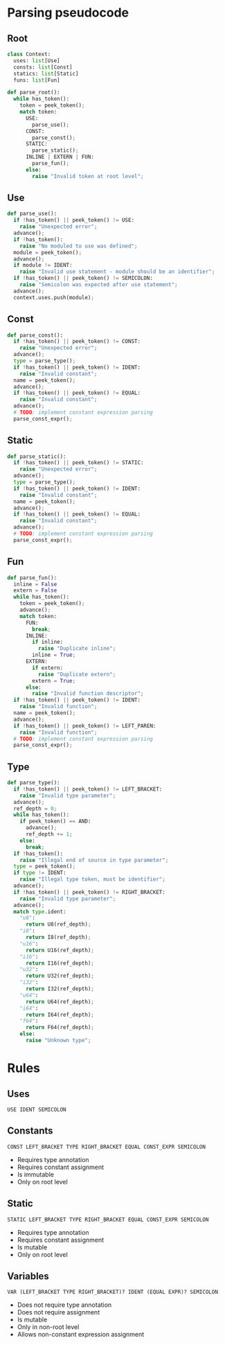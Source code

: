 # Parsing pseudocode

## Root

```py
class Context:
  uses: list[Use]
  consts: list[Const]
  statics: list[Static]
  funs: list[Fun]

def parse_root():
  while has_token():
    token = peek_token();
    match token:
      USE:
        parse_use();
      CONST:
        parse_const();
      STATIC:
        parse_static();
      INLINE | EXTERN | FUN:
        parse_fun();
      else:
        raise "Invalid token at root level";
```

## Use

```py
def parse_use():
  if !has_token() || peek_token() != USE:
    raise "Unexpected error";
  advance();
  if !has_token():
    raise "No moduled to use was defined";
  module = peek_token();
  advance();
  if module != IDENT:
    raise "Invalid use statement - module should be an identifier";
  if !has_token() || peek_token() != SEMICOLON:
    raise "Semicolon was expected after use statement";
  advance();
  context.uses.push(module);
```

## Const

```py
def parse_const():
  if !has_token() || peek_token() != CONST:
    raise "Unexpected error";
  advance();
  type = parse_type();
  if !has_token() || peek_token() != IDENT:
    raise "Invalid constant";
  name = peek_token();
  advance();
  if !has_token() || peek_token() != EQUAL:
    raise "Invalid constant";
  advance();
  # TODO: implement constant expression parsing
  parse_const_expr();
```

## Static

```py
def parse_static():
  if !has_token() || peek_token() != STATIC:
    raise "Unexpected error";
  advance();
  type = parse_type();
  if !has_token() || peek_token() != IDENT:
    raise "Invalid constant";
  name = peek_token();
  advance();
  if !has_token() || peek_token() != EQUAL:
    raise "Invalid constant";
  advance();
  # TODO: implement constant expression parsing
  parse_const_expr();
```

## Fun

```py
def parse_fun():
  inline = False
  extern = False
  while has_token():
    token = peek_token();
    advance();
    match token:
      FUN:
        break;
      INLINE:
        if inline:
          raise "Duplicate inline";
        inline = True;
      EXTERN:
        if extern:
          raise "Duplicate extern";
        extern = True;
      else:
        raise "Invalid function descriptor";
  if !has_token() || peek_token() != IDENT:
    raise "Invalid function";
  name = peek_token();
  advance();
  if !has_token() || peek_token() != LEFT_PAREN:
    raise "Invalid function";
  # TODO: implement constant expression parsing
  parse_const_expr();
```

## Type

```py
def parse_type():
  if !has_token() || peek_token() != LEFT_BRACKET:
    raise "Invalid type parameter";
  advance();
  ref_depth = 0;
  while has_token():
    if peek_token() == AND:
      advance();
      ref_depth += 1;
    else:
      break;
  if !has_token():
    raise "Illegal end of source in type parameter";
  type = peek_token();
  if type != IDENT:
    raise "Illegal type token, must be identifier";
  advance();
  if !has_token() || peek_token() != RIGHT_BRACKET:
    raise "Invalid type parameter";
  advance();
  match type.ident:
    "u8":
      return U8(ref_depth);
    "i8":
      return I8(ref_depth);
    "u16":
      return U16(ref_depth);
    "i16":
      return I16(ref_depth);
    "u32":
      return U32(ref_depth);
    "i32":
      return I32(ref_depth);
    "u64":
      return U64(ref_depth);
    "i64":
      return I64(ref_depth);
    "f64":
      return F64(ref_depth);
    else:
      raise "Unknown type";
```

# Rules

## Uses

`USE IDENT SEMICOLON`

## Constants

`CONST LEFT_BRACKET TYPE RIGHT_BRACKET EQUAL CONST_EXPR SEMICOLON`

* Requires type annotation
* Requires constant assignment
* Is immutable
* Only on root level

## Static

`STATIC LEFT_BRACKET TYPE RIGHT_BRACKET EQUAL CONST_EXPR SEMICOLON`

* Requires type annotation
* Requires constant assignment
* Is mutable
* Only on root level

## Variables

`VAR (LEFT_BRACKET TYPE RIGHT_BRACKET)? IDENT (EQUAL EXPR)? SEMICOLON`

* Does not require type annotation
* Does not require assignment
* Is mutable
* Only in non-root level
* Allows non-constant expression assignment
